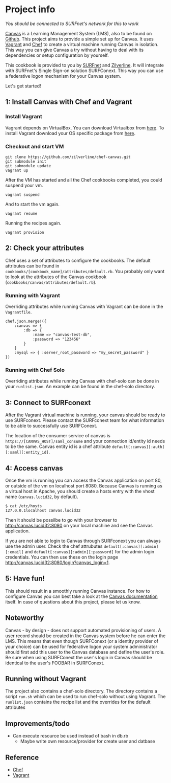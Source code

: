 # Project info

*You should be connected to SURFnet's network for this to work*

[Canvas][canvas] is a Learning Management System (LMS), also to be found on [Github][canvas-github]. This project aims to provide a simple set up for Canvas. It uses [Vagrant][Vagrant] and [Chef][chef] to create a virtual machine running Canvas in isolation. This way you can give Canvas a try without having to deal with its dependencies or setup configuration by yourself.

This cookbook is provided to you by [SURFnet][surfnet] and [Zilverline][zilverline]. It will integrate with SURFnet's Single Sign-on solution SURFConext. This way you can use a federative logon mechanism for your Canvas system.

Let's get started!

## 1: Install Canvas with Chef and Vagrant

### Install Vagrant
Vagrant depends on VirtualBox. You can download Virtualbox from [here](http://www.virtualbox.org/wiki/Downloads).
To install Vagrant download your OS specific package from [here](http://downloads.vagrantup.com/).

### Checkout and start VM

    git clone https://github.com/zilverline/chef-canvas.git
    git submodule init
    git submodule update
    vagrant up

After the VM has started and all the Chef cookbooks completed, you could suspend your vm.

    vagrant suspend

And to start the vm again.

    vagrant resume

Running the recipes again.

    vagrant provision

## 2: Check your attributes

Chef uses a set of attributes to configure the cookbooks. The default attributes can be found in `cookbooks/[cookbook_name]/attributes/default.rb`. You probably only want to look at the attributes of the Canvas cookbook (`cookbooks/canvas/attributes/default.rb`).

### Running with Vagrant
Overriding attributes while running Canvas with Vagrant can be done in the `Vagrantfile`.

    chef.json.merge!({
        :canvas => {
            :db => {
                :name => "canvas-test-db",
                :password => "123456"
            }
        }
        :mysql => { :server_root_password => "my_secret_password" }
    })

### Running with Chef Solo
Overriding attributes while running Canvas with chef-solo can be done in your `runlist.json`. An example can be found in the chef-solo directory.

## 3: Connect to SURFconext
After the Vagrant virtual machine is running, your canvas should be ready to use SURFconext. Please contact the SURFconext team for what information to be able to successfully use SURFConext.

The location of the consumer service of canvas is `https://[CANVAS_HOST]/saml_consume` and your connection id/entity id needs to be the same. Canvas entity id is a chef attribute `default[:canvas][:auth][:saml][:entity_id]`.

## 4: Access canvas
Once the vm is running you can access the Canvas application on port 80, or outside of the vm on localhost port 8080.
Because Canvas is running as a virtual host in Apache, you should create a hosts entry with the vhost name (`canvas.lucid32`, by default).

    $ cat /etc/hosts
    127.0.0.1localhost canvas.lucid32

Then it should be possilbe to go with your browser to <http://canvas.lucid32:8080> on your local machine and see the Canvas application.

If you are not able to login to Canvas through SURFconext you can always use the admin user. Check the chef attrubutes `default[:canvas][:admin][:email]` and `default[:canvas][:admin][:password]` for the admin login credentials. You can then use these on the login page <http://canvas.lucid32:8080/login?canvas_login=1>.

## 5: Have fun!
This should result in a smoothly running Canvas instance. For how to configure Canvas you can best take a look at the [Canvas documentation][canvas-wiki] itself. In case of questions about this project, please let us know.

## Noteworthy
Canvas - by design - does not support automated provisioning of users. A user record should be created in the Canvas system before he can enter the LMS. This means that even though SURFConext (or a identity provider of your choice) can be used for federative logon your system administrator should first add this user to the Canvas database and define the user's role. Be sure when using SURFConext the user's login in Canvas should be identical to the user's FOOBAR in SURFConext.

## Running without Vagrant
The project also contains a chef-solo directory. The directory contains a script `run.sh` which can be used to run chef-solo without using Vagrant. The `runlist.json` contains the recipe list and the overrides for the default attributes

## Improvements/todo

* Can execute resource be used instead of bash in db.rb
    * Maybe write own resource/provider for create user and datbase

## Reference

* [Chef][chef]
* [Vagrant][vagrant]

[canvas]: http://www.instructure.com
[canvas-github]: https://github.com/instructure/canvas-lms
[canvas-wiki]: https://github.com/instructure/canvas-lms/wiki
[chef]: (http://www.opscode.com/chef)
[surfnet]: (http://www.surfnet.nl)
[vagrant]: (http://vagrantup.com)
[zilverline]: (http://www.zilverline.com)
